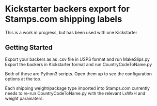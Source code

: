 # Kickstarter backers export for Stamps.com shipping labels

This is a work in progress, but has been used with one Kickstarter

## Getting Started
Export your backers as as .csv file in USPS format and run MakeSlips.py
Export the backers in Kickstarter format and run CountryCodeToName.py

Both of these are Python3 scripts. Open them up to see the configuration options at the top.

Each shipping weight/package type imported into Stamps.com currently needs to re-run CountryCodeToName.py 
with the relevant LxWxH and weight paramaters.


